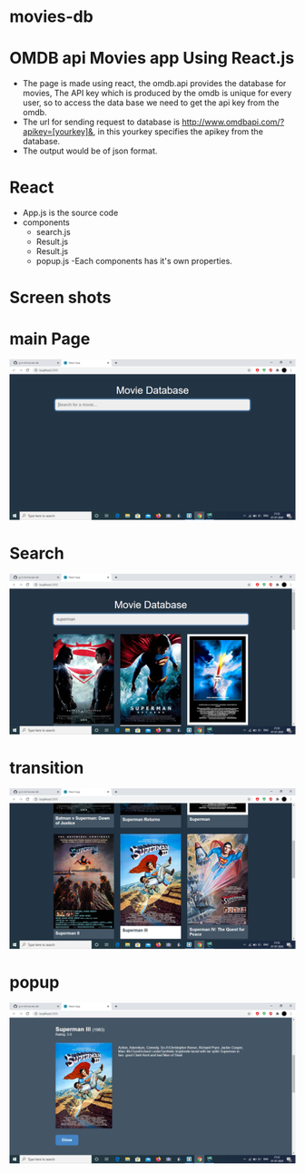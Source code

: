 # movies-db
# OMDB api Movies app Using React.js
- The page is made using react, the omdb.api provides the database for movies, The API key which is produced by the omdb is unique for every user, so to access the data base we need to get the api key from the omdb.
- The url for sending request to database is http://www.omdbapi.com/?apikey=[yourkey]&, in this yourkey specifies the apikey from the database.
- The output would be of json format.
# React
 - App.js is the source code
 - components
   - search.js
   - Result.js
   - Result.js
   - popup.js
 -Each components has it's own properties.
 
 # Screen shots
  # main Page
  ![mainpage](https://github.com/g-m-b/movies-db/blob/master/mainpage.png)
  # Search
  ![search](https://github.com/g-m-b/movies-db/blob/master/search.png)
  # transition
  ![transition](https://github.com/g-m-b/movies-db/blob/master/transition.png)
  # popup
  ![popup](https://github.com/g-m-b/movies-db/blob/master/popup.png)
